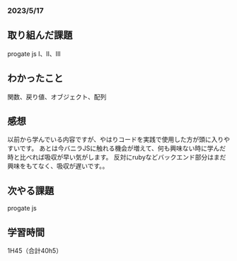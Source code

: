 ### 2023/5/17
## 取り組んだ課題
progate  js I、II、III

## わかったこと
関数、戻り値、オブジェクト、配列

## 感想
以前から学んでいる内容ですが、やはりコードを実践で使用した方が頭に入りやすいです。
あとは今バニラJSに触れる機会が増えて、何も興味ない時に学んだ時と比べれば吸収が早い気がします。
反対にrubyなどバックエンド部分はまだ興味をもてなく、吸収が遅いです。。

## 次やる課題
progate js

## 学習時間
1H45（合計40h5）
